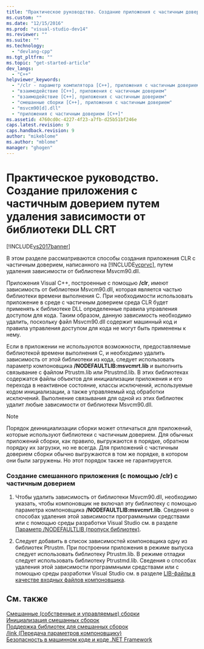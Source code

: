 ```yaml
---
title: "Практическое руководство. Создание приложения с частичным доверием путем удаления зависимости от библиотеки DLL CRT | Microsoft Docs"
ms.custom: ""
ms.date: "12/15/2016"
ms.prod: "visual-studio-dev14"
ms.reviewer: ""
ms.suite: ""
ms.technology: 
  - "devlang-cpp"
ms.tgt_pltfrm: ""
ms.topic: "get-started-article"
dev_langs: 
  - "C++"
helpviewer_keywords: 
  - "/clr - параметр компилятора [C++], приложения с частичным доверием"
  - "взаимодействие [C++], приложения с частичным доверием"
  - "взаимодействие [C++], приложения с частичным доверием"
  - "смешанные сборки [C++], приложения с частичным доверием"
  - "msvcm90[d].dll"
  - "приложения с частичным доверием [C++]"
ms.assetid: 4760cd0c-4227-4f23-a7fb-d25b51bf246e
caps.latest.revision: 9
caps.handback.revision: 9
author: "mikeblome"
ms.author: "mblome"
manager: "ghogen"
---
```

# Практическое руководство. Создание приложения с частичным доверием путем удаления зависимости от библиотеки DLL CRT
[!INCLUDE[vs2017banner](../assembler/inline/includes/vs2017banner.md)]

В этом разделе рассматриваются способы создания приложения CLR с частичным доверием, написанного на [!INCLUDE[vcprvc](../build/includes/vcprvc_md.md)], путем удаления зависимости от библиотеки Msvcm90.dll.  
  
 Приложения Visual C\+\+, построенные с помощью **\/clr**, имеют зависимость от библиотеки Msvcm90.dll, которая является частью библиотеки времени выполнения C.  При необходимости использовать приложение в среде с частичным доверием среда CLR будет применять к библиотеке DLL определенные правила управления доступом для кода.  Таким образом, данную зависимость необходимо удалить, поскольку файл Msvcm90.dll содержит машинный код и правила управления доступом для кода не могут быть применены к нему.  
  
 Если в приложении не используются возможности, предоставляемые библиотекой времени выполнения C, и необходимо удалить зависимость от этой библиотеки из кода, следует использовать параметр компоновщика **\/NODEFAULTLIB:msvcmrt.lib** и выполнить связывание с файлом Ptrustm.lib или Ptrustmd.lib.  В этих библиотеках содержатся файлы объектов для инициализации приложения и его перехода в неактивное состояние, классы исключений, используемые кодом инициализации, а также управляемый код обработки исключений.  Выполнение связывания для одной из этих библиотек удалит любые зависимости от библиотеки Msvcm90.dll.  
  
> [!NOTE]
>  Порядок деинициализации сборки может отличаться для приложений, которые используют библиотеки с частичным доверием.  Для обычных приложений сборки, как правило, выгружаются в порядке, обратном порядку их загрузки, но не всегда.  Для приложений с частичным доверием сборки обычно выгружаются в том же порядке, в котором они были загружены.  Но этот порядок также не гарантируется.  
  
### Создание смешанного приложения \(с помощью \/clr\) с частичным доверием  
  
1.  Чтобы удалить зависимость от библиотеки Msvcm90.dll, необходимо указать, чтобы компоновщик не включал эту библиотеку с помощью параметра компоновщика **\/NODEFAULTLIB:msvcmrt.lib**.  Сведения о способах удаления этой зависимости программными средствами или с помощью среды разработки Visual Studio см. в разделе [Параметр \/NODEFAULTLIB \(пропуск библиотек\)](../build/reference/nodefaultlib-ignore-libraries.md).  
  
2.  Следует добавить в список зависимостей компоновщика одну из библиотек Ptrustm.  При построении приложения в режиме выпуска следует использовать библиотеку Ptrustm.lib.  В режиме отладки следует использовать библиотеку Ptrustmd.lib.  Сведения о способах удаления этой зависимости программными средствами или с помощью среды разработки Visual Studio см. в разделе [LIB\-файлы в качестве входных файлов компоновщика](../build/reference/dot-lib-files-as-linker-input.md).  
  
## См. также  
 [Смешанные \(собственные и управляемые\) сборки](../Topic/Mixed%20\(Native%20and%20Managed\)%20Assemblies.md)   
 [Инициализация смешанных сборок](../Topic/Initialization%20of%20Mixed%20Assemblies.md)   
 [Поддержка библиотек для смешанных сборок](../dotnet/library-support-for-mixed-assemblies.md)   
 [\/link \(Передача параметров компоновщику\)](../Topic/-link%20\(Pass%20Options%20to%20Linker\).md)   
 [Безопасность в машинном коде и коде .NET Framework](http://msdn.microsoft.com/ru-ru/bd61be84-c143-409a-a75a-44253724f784)